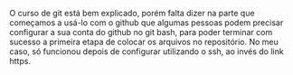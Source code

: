 O curso de git está bem explicado, porém falta dizer na parte que começamos a usá-lo com o github
que algumas pessoas podem precisar configurar a sua conta do github no git bash, para poder
terminar com sucesso a primeira etapa de colocar os arquivos no repositório.
No meu caso, só funcionou depois de configurar utilizando o ssh, ao invés do link https.